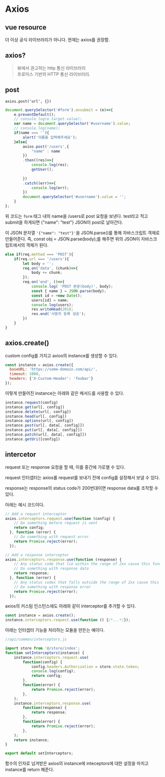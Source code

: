 # Axios

## vue resource

더 이상 공식 라이브러리가 아니다. 현재는 axios를 권장함.

## axios? 

> 뷰에서 권고하는 http 통신 라이브러리  
> 프로미스 기반의 HTTP 통신 라이브러리. 

## post

`axios.post('url', {})`  

```js
document.querySelector('#form').onsubmit = (e)=>{
    e.preventDefault();
    // console.log(e.target.value);
    var name = document.querySelector('#username').value;
    // console.log(name);
    if(name === ''){
        alert('이름을 입력해주세요');
    }else{
        axios.post('/users',{
            "name" : name
        })
        .then((res)=>{
            console.log(res);
            getUser();
            
        })
        .catch((err)=>{
            console.log(err);
        })
        document.querySelector('#username').value = '';    
    }    
};
```


위 코드는 `form` 태그 내의 name을 /users로 post 요청을 보낸다. test라고 적고 submit을 하게되면  {"name": "test"} JSON이 post로 날아간다. 

이 JSON 문자열 `'{"name": "test"}'`을 JSON.parse()를 통해 자바스크립트 객체로 만들어준다. 즉, const obj = JSON.parse(body);를 해주면 위의 JSON이 자바스크립트에서의 객체가 된다.

```js
else if(req.method === 'POST'){  
    if(req.url === '/users'){
        let body = '';
        req.on('data', (chunk)=>{
            body += chunk;
        });
        req.on('end', ()=>{
            console.log( 'POST 본문(body)', body);
            const { name } = JSON.parse(body);
            const id = +new Date();
            users[id] = name;
            console.log(users);
            res.writeHead(201);
            res.end('사용자 등록 성공');
        })
    }
}
```


## axios.create()

custom config를 가지고 axios의 instance를 생성할 수 있다.
```js
const instance = axios.create({
  baseURL: 'https://some-domain.com/api/',
  timeout: 1000,
  headers: {'X-Custom-Header': 'foobar'}
});
```

이렇게 만들어진 instance는 아래와 같은 메서드를 사용할 수 있다.

```js
instance.request(config)
instance.get(url[, config])
instance.delete(url[, config])
instance.head(url[, config])
instance.options(url[, config])
instance.post(url[, data[, config]])
instance.put(url[, data[, config]])
instance.patch(url[, data[, config]])
instance.getUri([config])
```

## intercetor

request 또는 response 요청을 할 때, 이를 중간에 가로챌 수 있다. 

request 인터셉터는 axios롤 request를 보내기 전에 config를 설정해서 보낼 수 있다. 

response는 response의 status code가 200번대이면 response data를 조작할 수 있다. 

아래는 예시 코드이다. 

```js
// Add a request interceptor
axios.interceptors.request.use(function (config) {
    // Do something before request is sent
    return config;
  }, function (error) {
    // Do something with request error
    return Promise.reject(error);
  });

// Add a response interceptor
axios.interceptors.response.use(function (response) {
    // Any status code that lie within the range of 2xx cause this function to trigger
    // Do something with response data
    return response;
  }, function (error) {
    // Any status codes that falls outside the range of 2xx cause this function to trigger
    // Do something with response error
    return Promise.reject(error);
  });
```

axios의 커스텀 인스턴스에도 아래와 같이 interceptor를 추가할 수 있다. 

```js
const instance = axios.create();
instance.interceptors.request.use(function () {/*...*/});
```

아래는 인터셉터 기능을 처리하는 모듈을 만든는 예이다.

```js
//api/common/interceptors.js

import store from '@/store/index';
function setInterceptors(instance) {
	instance.interceptors.request.use(
		function(config) {
			config.headers.Authorization = store.state.token;
			console.log(config);
			return config;
		},
		function(error) {
			return Promise.reject(error);
		},
	);
	instance.interceptors.response.use(
		function(response) {
			return response;
		},
		function(error) {
			return Promise.reject(error);
		},
	);
	return instance;
}

export default setInterceptors;
```

함수의 인자로 넘겨받은 axios의 instance에 inteceptors에 대한 설정을 마치고 instance를 return 해준다. 